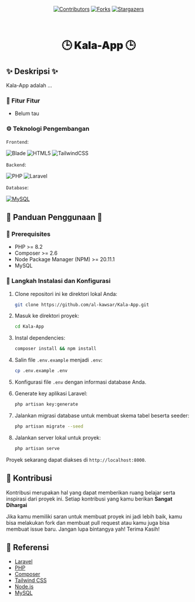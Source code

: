 <div align="center">

[![Contributors][contributors-shield]][contributors-url]
[![Forks][forks-shield]][forks-url]
[![Stargazers][stars-shield]][stars-url]

<br />

<h1 style="font-weight:900" align="center">🕒 Kala-App 🕒</h1>

</div>

## ✨ Deskripsi ✨

Kala-App adalah ...

### 🚀 Fitur Fitur

- Belum tau

### ⚙️ Teknologi Pengembangan

`Frontend`:

![Blade]
![HTML5]
![TailwindCSS]
    
`Backend`:

![PHP]
![Laravel]
    
`Database`:

[![MySQL][MySQL]][MySQL-url]

## 📙 Panduan Penggunaan 📙

### 📝 Prerequisites

-   PHP >= 8.2
-   Composer >= 2.6
-   Node Package Manager (NPM) >= 20.11.1
-   MySQL

### 👣 Langkah Instalasi dan Konfigurasi


1. Clone repositori ini ke direktori lokal Anda:

    ```bash
    git clone https://github.com/al-kawsar/Kala-App.git
    ```

2. Masuk ke direktori proyek:

    ```bash
    cd Kala-App
    ```

3. Instal dependencies:

    ```bash
    composer install && npm install
    ```

4. Salin file `.env.example` menjadi `.env`:

    ```bash
    cp .env.example .env
    ```

5. Konfigurasi file `.env` dengan informasi database Anda.

6. Generate key aplikasi Laravel:

    ```bash
    php artisan key:generate
    ```

7. Jalankan migrasi database untuk membuat skema tabel beserta seeder:

    ```bash
    php artisan migrate --seed
    ```

8. Jalankan server lokal untuk proyek:

    ```bash
    php artisan serve
    ```
Proyek sekarang dapat diakses di `http://localhost:8000`.

## 🤝 Kontribusi

Kontribusi merupakan hal yang dapat memberikan ruang belajar serta inspirasi dari proyek ini. Setiap kontribusi yang kamu berikan **Sangat Dihargai**

Jika kamu memiliki saran untuk membuat proyek ini jadi lebih baik, kamu bisa melakukan fork dan membuat pull request atau kamu juga bisa membuat issue baru. Jangan lupa bintangya yah! Terima Kasih!

## 📙 Referensi

-   [Laravel](https://laravel.com/)
-   [PHP](https://www.php.net/)
-   [Composer](https://getcomposer.org/)
-   [Tailwind CSS](https://tailwindcss.com/)
-   [Node.js](https://nodejs.org/en)
-   [MySQL](https://www.mysql.com/)

[HTML5]: https://img.shields.io/badge/html5-%23E34F26.svg?style=for-the-badge&logo=html5&logoColor=white
[Blade]: https://img.shields.io/badge/Blade%20Templates-%23CC0000.svg?style=for-the-badge
[PHP]: https://img.shields.io/badge/php-%23777BB4.svg?style=for-the-badge&logo=php&logoColor=white
[Laravel]: https://img.shields.io/badge/laravel-%23FF2D20.svg?style=for-the-badge&logo=laravel&logoColor=white
[Tailwind-url]: https://tailwindcss.com/
[TailwindCSS]: https://img.shields.io/badge/tailwindcss-0F172A?&style=for-the-badge&logo=tailwindcss&logoColor=61DAFB
[MySQL-url]: https://www.mysql.com/
[MySQL]: https://img.shields.io/badge/MySQL-00000F?style=for-the-badge&logo=mysql&logoColor=white
[NodeJS-url]: https://nodejs.org/en
[NodeJS]: https://img.shields.io/badge/Node.js-43853D?style=for-the-badge&logo=node.js&logoColor=white
[javascript]: https://img.shields.io/badge/JavaScript-F7DF1E?style=for-the-badge&logo=javascript&logoColor=black
[underconstruction]: https://img.shields.io/badge/Status-WIP-FFFF00?style=for-the-badge&logoColor=FFFF00
[contributors-shield]: https://img.shields.io/github/contributors/al-kawsar/Kala-App.svg?style=for-the-badge
[contributors-url]: https://github.com/al-kawsar/Kala-App/graphs/contributors
[forks-shield]: https://img.shields.io/github/forks/al-kawsar/Kala-App.svg?style=for-the-badge
[forks-url]: https://github.com/al-kawsar/Kala-App/network/members
[stars-shield]: https://img.shields.io/github/stars/al-kawsar/Kala-App.svg?style=for-the-badge
[stars-url]: https://github.com/al-kawsar/Kala-App/stargazers
[issues-shield]: https://img.shields.io/github/issues/al-kawsar/Kala-App.svg?style=for-the-badge
[issues-url]: https://github.com/al-kawsar/Kala-App/issues
